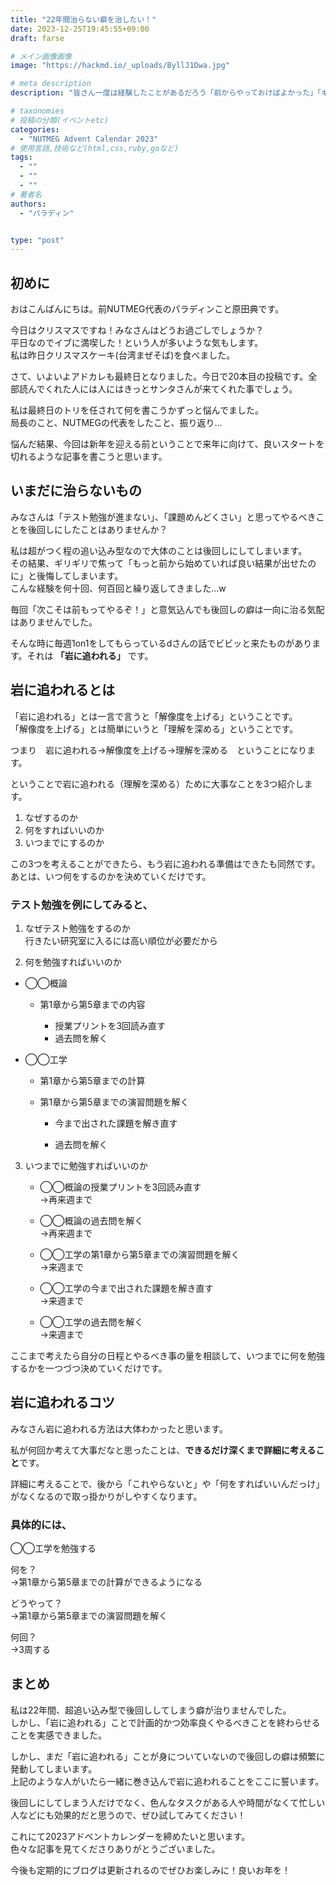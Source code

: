 ```yaml
---
title: "22年間治らない癖を治したい！"
date: 2023-12-25T19:45:55+09:00
draft: farse

# メイン画像画像
image: "https://hackmd.io/_uploads/ByllJ1Dwa.jpg"

# meta description
description: "皆さん一度は経験したことがあるだろう「前からやっておけばよかった」「ギリギリ間に合った」を解消したい！"

# taxonomies
# 投稿の分類(イベントetc)
categories:
  - "NUTMEG Advent Calendar 2023"
# 使用言語,技術など(html,css,ruby,goなど)
tags:
  - ""
  - ""
  - ""
# 著者名
authors:
  - "パラディン"


type: "post"
---
```

## 初めに

おはこんばんにちは。前NUTMEG代表のパラディンこと原田典です。

今日はクリスマスですね！みなさんはどうお過ごしでしょうか？</br>
平日なのでイブに満喫した！という人が多いような気もします。</br>
私は昨日クリスマスケーキ(台湾まぜそば)を食べました。

さて、いよいよアドカレも最終日となりました。今日で20本目の投稿です。全部読んでくれた人には人にはきっとサンタさんが来てくれた事でしょう。

私は最終日のトリを任されて何を書こうかずっと悩んでました。</br>
局長のこと、NUTMEGの代表をしたこと、振り返り…

悩んだ結果、今回は新年を迎える前ということで来年に向けて、良いスタートを切れるような記事を書こうと思います。

## いまだに治らないもの

みなさんは「テスト勉強が進まない」、「課題めんどくさい」と思ってやるべきことを後回しにしたことはありませんか？

私は超がつく程の追い込み型なので大体のことは後回しにしてしまいます。</br>
その結果、ギリギリで焦って「もっと前から始めていれば良い結果が出せたのに」と後悔してしまいます。</br>
こんな経験を何十回、何百回と繰り返してきました...w

毎回「次こそは前もってやるぞ！」と意気込んでも後回しの癖は一向に治る気配はありませんでした。

そんな時に毎週1on1をしてもらっているdさんの話でビビッと来たものがあります。それは **「岩に追われる」** です。

## 岩に追われるとは

「岩に追われる」とは一言で言うと「解像度を上げる」ということです。</br>
「解像度を上げる」とは簡単にいうと「理解を深める」ということです。

つまり　岩に追われる→解像度を上げる→理解を深める　ということになります。

ということで岩に追われる（理解を深める）ために大事なことを3つ紹介します。

1. なぜするのか
2. 何をすればいいのか
3. いつまでにするのか

この3つを考えることができたら、もう岩に追われる準備はできたも同然です。</br>
あとは、いつ何をするのかを決めていくだけです。

### テスト勉強を例にしてみると、

1. なぜテスト勉強をするのか</br>
  行きたい研究室に入るには高い順位が必要だから

2. 何を勉強すればいいのか

- ◯◯概論
  
  - 第1章から第5章までの内容

    - 授業プリントを3回読み直す
    - 過去問を解く

- ◯◯工学
  - 第1章から第5章までの計算

  - 第1章から第5章までの演習問題を解く

    - 今まで出された課題を解き直す

    - 過去問を解く

3. いつまでに勉強すればいいのか

    - ◯◯概論の授業プリントを3回読み直す</br>
    →再来週まで

    - ◯◯概論の過去問を解く</br>
    →再来週まで

    - ◯◯工学の第1章から第5章までの演習問題を解く</br>
    →来週まで

    - ◯◯工学の今まで出された課題を解き直す</br>
    →来週まで

    - ◯◯工学の過去問を解く</br>
    →来週まで

ここまで考えたら自分の日程とやるべき事の量を相談して、いつまでに何を勉強するかを一つづつ決めていくだけです。

## 岩に追われるコツ

みなさん岩に追われる方法は大体わかったと思います。

私が何回か考えて大事だなと思ったことは、**できるだけ深くまで詳細に考えること**です。

詳細に考えることで、後から「これやらないと」や「何をすればいいんだっけ」がなくなるので取っ掛かりがしやすくなります。

### 具体的には、

◯◯工学を勉強する

何を？</br>
→第1章から第5章までの計算ができるようになる

どうやって？</br>
→第1章から第5章までの演習問題を解く

何回？</br>
→3周する

## まとめ

私は22年間、超追い込み型で後回ししてしまう癖が治りませんでした。</br>
しかし、「岩に追われる」ことで計画的かつ効率良くやるべきことを終わらせることを実感できました。

しかし、まだ「岩に追われる」ことが身についていないので後回しの癖は頻繁に発動してしまいます。</br>
上記のような人がいたら一緒に巻き込んで岩に追われることをここに誓います。

後回しにしてしまう人だけでなく、色んなタスクがある人や時間がなくて忙しい人などにも効果的だと思うので、ぜひ試してみてください！

これにて2023アドベントカレンダーを締めたいと思います。</br>
色々な記事を見てくださりありがとうございました。

今後も定期的にブログは更新されるのでぜひお楽しみに！良いお年を！
